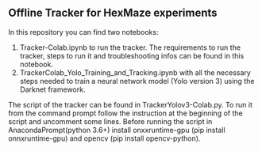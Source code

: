## Offline Tracker for HexMaze experiments

In this repository you can find two notebooks: 
1. Tracker-Colab.ipynb to run the tracker. The requirements to run the tracker, steps to run it and troubleshooting infos can be found in this notebook.  
2. TrackerColab_Yolo_Training_and_Tracking.ipynb with all the necessary steps needed to train a neural network model (Yolo version 3) using the Darknet framework.  


The script of the tracker can be found in TrackerYolov3-Colab.py. To run it from the command prompt follow the instruction at the beginning of the script and uncomment some lines.
Before running the script in AnacondaPrompt(python 3.6+) install onxxruntime-gpu (pip install onnxruntime-gpu) and opencv (pip install opencv-python).
